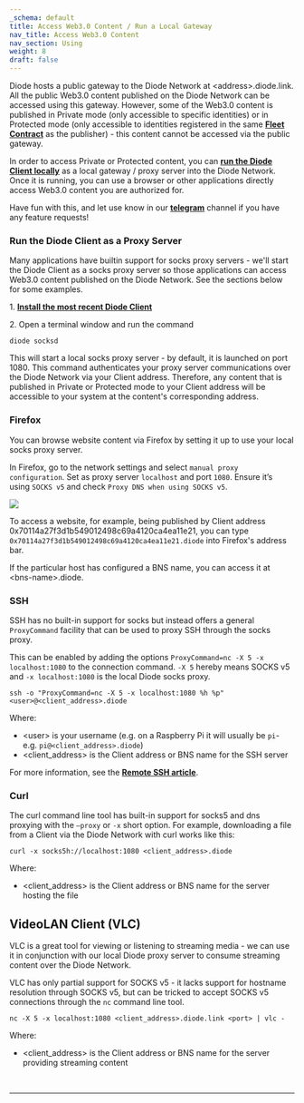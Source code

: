 ```yaml
---
_schema: default
title: Access Web3.0 Content / Run a Local Gateway
nav_title: Access Web3.0 Content
nav_section: Using
weight: 8
draft: false
---
```

Diode hosts a public gateway to the Diode Network at &lt;address&gt;.diode.link. All the public Web3.0 content published on the Diode Network can be accessed using this gateway. However, some of the Web3.0 content is published in Private mode (only accessible to specific identities) or in Protected mode (only accessible to identities registered in the same [**Fleet Contract**](https://network.docs.diode.io/docs/features/what-is-a-fleet-contract/) as the publisher) - this content cannot be accessed via the public gateway.

In order to access Private or Protected content, you can [**run the Diode Client locally**](https://network.docs.diode.io/docs/using/developers-start-here/) as a local gateway / proxy server into the Diode Network. Once it is running, you can use a browser or other applications directly access Web3.0 content you are authorized for.

Have fun with this, and let use know in our [**telegram**](https://t.me/diode_chain) channel if you have any feature requests!

### **Run the Diode Client as a Proxy Server**

Many applications have builtin support for socks proxy servers - we'll start the Diode Client as a socks proxy server so those applications can access Web3.0 content published on the Diode Network. See the sections below for some examples.

1\. [**Install the most recent Diode Client**](https://network.docs.diode.io/docs/using/developers-start-here/)

2\. Open a terminal window and run the command

```
diode socksd
```

This will start a local socks proxy server - by default, it is launched on port 1080. This command authenticates your proxy server communications over the Diode Network via your Client address. Therefore, any content that is published in Private or Protected mode to your Client address will be accessible to your system at the content's corresponding address.

### **Firefox**

You can browse website content via Firefox by setting it up to use your local socks proxy server.

In Firefox, go to the network settings and select `manual proxy configuration`. Set as proxy server `localhost` and port `1080`. Ensure it’s using `SOCKS v5` and check `Proxy DNS when using SOCKS v5`.

![](/uploads/image-27.png)

To access a website, for example, being published by Client address 0x70114a27f3d1b549012498c69a4120ca4ea11e21, you can type `0x70114a27f3d1b549012498c69a4120ca4ea11e21.diode` into Firefox's address bar.

If the particular host has configured a BNS name, you can access it at &lt;bns-name&gt;.diode.

### **SSH**

SSH has no built-in support for socks but instead offers a general `ProxyCommand` facility that can be used to proxy SSH through the socks proxy.

This can be enabled by adding the options `ProxyCommand=nc -X 5 -x localhost:1080` to the connection command. `-X 5` hereby means SOCKS v5 and `-x localhost:1080` is the local Diode socks proxy.

```
ssh -o "ProxyCommand=nc -X 5 -x localhost:1080 %h %p" <user>@<client_address>.diode
```

Where:

* &lt;user&gt; is your username (e.g. on a Raspberry Pi it will usually be `pi`\- e.g. `pi@<client_address>.diode`)
* &lt;client\_address&gt; is the Client address or BNS name for the SSH server

For more information, see the [**Remote SSH article**](https://cli.docs.diode.io/docs/using/remote-ssh/).

### **Curl**

The curl command line tool has built-in support for socks5 and dns proxying with the `–proxy` or `-x` short option. For example, downloading a file from a Client via the Diode Network with curl works like this:

```
curl -x socks5h://localhost:1080 <client_address>.diode
```

Where:

* &lt;client\_address&gt; is the Client address or BNS name for the server hosting the file

## **VideoLAN Client (VLC)**

VLC is a great tool for viewing or listening to streaming media - we can use it in conjunction with our local Diode proxy server to consume streaming content over the Diode Network.

VLC has only partial support for SOCKS v5 - it lacks support for hostname resolution through SOCKS v5, but can be tricked to accept SOCKS v5 connections through the `nc` command line tool.

```
nc -X 5 -x localhost:1080 <client_address>.diode.link <port> | vlc -
```

Where:

* &lt;client\_address&gt; is the Client address or BNS name for the server providing streaming content

  &nbsp;

---